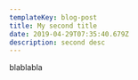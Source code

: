 ```yaml
---
templateKey: blog-post
title: My second title
date: 2019-04-29T07:35:40.679Z
description: second desc
---
```

blablabla
